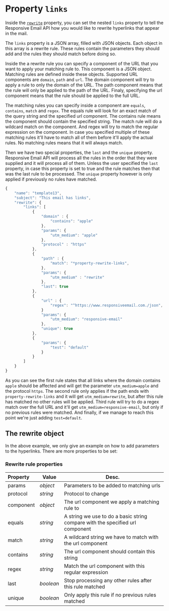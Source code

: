 # Property `links`

Inside the [`rewrite`](../json/property-rewrite)
property, you can set the nested `links` property to tell the
Responsive Email API how you would like to rewrite hyperlinks
that appear in the mail.

The `links` property is a JSON array, filled with JSON objects. Each object in
this array is a rewrite rule. These rules contain the parameters they should add
and the rules they should match before doing so.

Inside the a rewrite rule you can specify a component of the URL that you want to apply
your matching rule to. This component is a JSON object. Matching rules are defined 
inside these objects. Supported URL components are `domain`, `path` and `url`. 
The domain component will try to apply a rule to only the domain of the URL. 
The path component means that the rule will only be  applied to the path of the URL. 
Finaly, specifying the url component means that the rule should be applied to the full URL. 

The matching rules you can specify inside a component are `equals`, `contains`, `match` and `regex`. 
The equals rule will look for an exact match of the query string and the specified url component.
The contains rule means the component should contain the specified string. The match rule will
do a wildcard match on the component. And regex will try to match the regular expression
on the component. In case you specified multiple of these matching rules it'll have
to match all of them before it'll apply the actual rules. No matching rules means
that it will always match.

Then we have two special properties, the `last` and the `unique` property. Responsive
Email API will process all the rules in the order that they were supplied and it will
process all of them. Unless the user specified the `last` property, in case this property
is set to true and the rule matches then that was the last rule to be processed.
The `unique` property however is only applied if previously no rules have matched.

```javascript
{
    "name": "template13",
    "subject": "This email has links",
    "rewrite": {
        "links": [
            {
                "domain" : {
                    "contains": "apple"
                },
                "params": {
                    "utm_medium": "apple"
                },
                "protocol" : "https"
            },
            {
                "path" : {
                    "match": "*property-rewrite-links",
                },
                "params": {
                    "utm_medium" : "rewrite"
                },
                "last": true
            },
            {
                "url" : {
                    "regex": "^https://www.responsiveemail.com./json",
                }
                "params": {
                    "utm_medium": "responsive-email"
                },
                "unique": true
            },
            {
                "params": {
                    "test": "default"
                }
            }
        ]
    }
}
```

As you can see the first rule states that all links where the domain contains `apple` should
be affected and will get the parameter `utm_medium=apple` and the protocol `https`.
The second rule only applies if the path ends with `property-rewrite-links` and it will
get `utm_medium=rewrite`, but after this rule has matched no other rules will be applied.
Third rule will try to do a regex match over the full URL and it'll get `utm_medium=responsive-email`,
but only if no previous rules were matched. And finally, if we manage to reach this point
we're just adding `test=default`.

## The rewrite object

In the above example, we only give an example on how to add parameters
to the hyperlinks. There are more properties to be set:

### Rewrite rule properties

| Property | Value | Desc.                                                                                  |
|:---------|-------|----------------------------------------------------------------------------------------|
| params | _object_ | Parameters to be added to matching urls                                               |
| protocol | _string_ | Protocol to change                                                                  |
| component | _object_ | The url component we apply a matching rule to                                      |
| equals | _string_ | A string we use to do a basic string compare with the specified url component         |
| match | _string_ | A wildcard string we have to match with the url component                              |
| contains| _string_ | The url component should contain this string                                         |
| regex | _string_ | Match the url component with this regular expression                                   |
| last | _boolean_ | Stop processing any other rules after this rule matched                                |
| unique | _boolean_ | Only apply this rule if no previous rules matched                                    |
